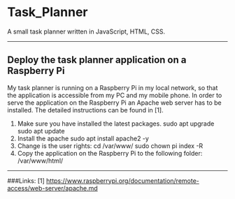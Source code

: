 # Task_Planner
 A small task planner written in JavaScript, HTML, CSS.

***

## Deploy the task planner application on a Raspberry Pi
My task planner is running on a Raspberry Pi in my local network, so that the application is accessible from my PC and my mobile phone. In order to serve the application on the Raspberry Pi an Apache web server has to be installed. The detailed instructions can be found in [1].

1. Make sure you have installed the latest packages.
	sudo apt upgrade
	sudo apt update
2. Install the apache
	sudo apt install apache2 -y
3. Change is the user rights:
	cd /var/www/
	sudo chown pi index -R
4. Copy the application on the Raspberry Pi to the following folder:
	/var/www/html/

***

###Links:
[1] https://www.raspberrypi.org/documentation/remote-access/web-server/apache.md